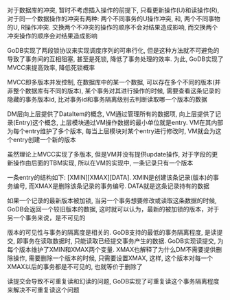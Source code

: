 对于数据库的冲突, 暂时不考虑插入操作的前提下, 只看更新操作(U)和读操作(R), 对于同一个数据操作的冲突有两种: 两个不同事务的U操作冲突, 和, 两个不同事物的U, R操作冲突. 交换两个不冲突的操作的顺序不会对结果造成影响, 而交换两个冲突操作的顺序会对结果造成影响

GoDB实现了两段锁协议来实现调度序列的可串行化, 但是这种方法就不可避免的导致了事务间的互相阻塞, 甚至是死锁, 降低了事务处理的效率. 为此, GoDB实现了MVCC来提高效率, 降低死锁概率

MVCC即多版本并发控制, 在数据库中的某一个数据, 可以存在多个不同的版本(并非整个数据库有不同的版本), 某个事务对其进行操作的时候, 需要查看这条记录的隐藏的事务版本id, 比对事务id和事务隔离级别去判断读取哪一个版本的数据

DM层向上层提供了DataItem的概念, VM通过管理所有的数据项, 向上层提供了记录(Entry)这个概念, 上层模块通过VM操作数据的最小单位就是entry. VM在其内部为每个entry维护了多个版本, 每当上层模块对某个entry进行修改时, VM就会为这个entry创建一个新的版本

虽然理论上MVCC实现了多版本, 但是VM并没有提供update操作, 对于字段的更新操作由后面的TBM实现, 所以在VM的实现中, 一条记录只有一个版本

一条entry的结构如下: [XMIN][XMAX][DATA]. XMIN是创建该条记录(版本)的事务编号, 而XMAX是删除该条记录的事务编号. DATA就是这条记录持有的数据

如果一个记录的最新版本被加锁, 当另一个事务想要修改或读取这条数据的时候, GoDB会返回一个较旧版本的数据, 这时就可以认为，最新的被加锁的版本，对于另一个事务来说，是不可见的

版本的可见性与事务的隔离度是相关的. GoDB支持的最低的事务隔离程度, 是读提交, 即事务在读取数据时, 只能读取已经提交事务产生的数据. GoDB实现读提交, 为每个版本维护了XMIN和XMAX两个变量. XMAX也解释了为什么DM不需要提供删除操作, 需要删除一个版本的时候, 只需要设置XMAX, 这样, 这个版本对每一个XMAX以后的事务都是不可见的, 也就等价于删除了

读提交会导致不可重复读和幻读的问题, GoDB实现了可重复读这个事务隔离程度来解决不可重复读这个问题